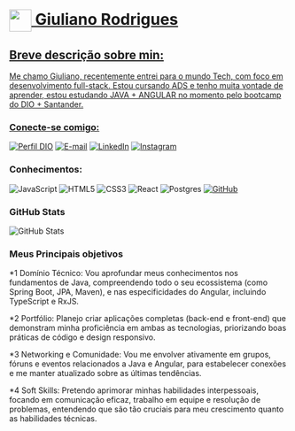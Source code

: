 # <a href="https://www.dio.me/"><img align="center" width="40px" src="https://hermes.digitalinnovation.one/assets/diome/logo-minimized.png"> Giuliano Rodrigues

## Breve descrição sobre min:

Me chamo Giuliano, recentemente entrei para o mundo Tech, com foco em desenvolvimento full-stack. Estou cursando ADS e tenho muita vontade de aprender, estou estudando JAVA + ANGULAR no momento pelo bootcamp do DIO + Santander.

### Conecte-se comigo:

[![Perfil DIO](https://img.shields.io/badge/-Meu%20Perfil%20na%20DIO-30A3DC?style=for-the-badge)](https://web.dio.me/users/giulianorodrigues2018?tab=skills)
[![E-mail](https://img.shields.io/badge/-Email-000?style=for-the-badge&logo=microsoft-outlook&logoColor=E94D5F)](mailto:giulianorodrigues2018@gmail.com)
[![LinkedIn](https://img.shields.io/badge/-LinkedIn-000?style=for-the-badge&logo=linkedin&logoColor=30A3DC)](https://www.linkedin.com/in/giulianorodriguess/)
[![Instagram](https://img.shields.io/badge/Instagram-%23E4405F.svg?style=for-the-badge&logo=Instagram&logoColor=white)](https://www.instagram.com/giuliano_rodriguess/)

### Conhecimentos:

![JavaScript](https://img.shields.io/badge/javascript-%23323330.svg?style=for-the-badge&logo=javascript&logoColor=%23F7DF1E)
![HTML5](https://img.shields.io/badge/html5-%23E34F26.svg?style=for-the-badge&logo=html5&logoColor=white)
![CSS3](https://img.shields.io/badge/css3-%231572B6.svg?style=for-the-badge&logo=css3&logoColor=white)
![React](https://img.shields.io/badge/react-%2320232a.svg?style=for-the-badge&logo=react&logoColor=%2361DAFB)
![Postgres](https://img.shields.io/badge/postgres-%23316192.svg?style=for-the-badge&logo=postgresql&logoColor=white)
[![GitHub](https://img.shields.io/badge/GitHub-000?style=for-the-badge&logo=github&logoColor=30A3DC)](https://docs.github.com/)

### GitHub Stats

![GitHub Stats](https://github-readme-stats.vercel.app/api?username=glisboa123&theme=transparent&bg_color=000&border_color=30A3DC&show_icons=true&icon_color=30A3DC&title_color=E94D5F&text_color=FFF)

### Meus Principais objetivos

\*1 Domínio Técnico: Vou aprofundar meus conhecimentos nos fundamentos de Java, compreendendo todo o seu ecossistema (como Spring Boot, JPA, Maven), e nas especificidades do Angular, incluindo TypeScript e RxJS.

\*2 Portfólio: Planejo criar aplicações completas (back-end e front-end) que demonstram minha proficiência em ambas as tecnologias, priorizando boas práticas de código e design responsivo.

\*3 Networking e Comunidade: Vou me envolver ativamente em grupos, fóruns e eventos relacionados a Java e Angular, para estabelecer conexões e me manter atualizado sobre as últimas tendências.

\*4 Soft Skills: Pretendo aprimorar minhas habilidades interpessoais, focando em comunicação eficaz, trabalho em equipe e resolução de problemas, entendendo que são tão cruciais para meu crescimento quanto as habilidades técnicas.
